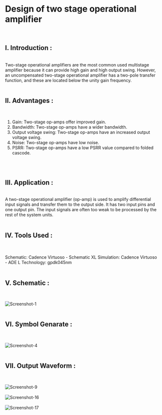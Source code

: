 # Design of two stage operational amplifier
<br>
<h2>I. Introduction :</h2><br>Two-stage operational amplifiers are the most common used multistage amplifier because it can provide high gain and high output swing. However, an uncompensated two-stage operational amplifier has a two-pole transfer function, and these are located below the unity gain frequency.
<br>
<BR>
<h2>II. Advantages :</h2><br>

1. Gain: Two-stage op-amps offer improved gain.<br>
2. Bandwidth: Two-stage op-amps have a wider bandwidth.<br>
3. Output voltage swing: Two-stage op-amps have an increased output voltage swing.<br>
4. Noise: Two-stage op-amps have low noise.<br>
5. PSRR: Two-stage op-amps have a low PSRR value compared to folded cascode.<br>
<br>
<br>
<h2>III. Application :</h2>
<br>
A two-stage operational amplifier (op-amp) is used to amplify differential input signals and transfer them to the output side. It has two input pins and one output pin. The input signals are often too weak to be processed by the rest of the system units. 
<br>
<br>
<h2>IV. Tools Used : </h2>
<br>
<br>
Schematic: Cadence Virtuoso - Schematic XL
Simulation: Cadence Virtuoso - ADE L
Technology: gpdk045nm
<br>
<br>
<h2>V. Schematic :</h2>
<br>


![Screenshot-1](https://github.com/user-attachments/assets/c9a5afa0-8d8c-400b-837f-2c760c83829e)
<br>
<br>

<h2>VI. Symbol Genarate :</h2>
<br>


![Screenshot-4](https://github.com/user-attachments/assets/977fa926-0bf2-410b-aaea-a25807937e96)
<br>
<br>
<h2>VII. Output Waveform :</h2>
<br>

![Screenshot-9](https://github.com/user-attachments/assets/acf62c94-5933-4403-a010-8bfb36102b69)
<br>
<br>
![Screenshot-16](https://github.com/user-attachments/assets/e571f385-cdbd-4821-9161-ac5d17f815b9)
<br>
<br>
![Screenshot-17](https://github.com/user-attachments/assets/63cd4d02-33f8-4f9f-92dd-49affcaf1ebf)








